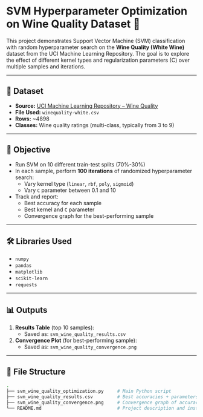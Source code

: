 # SVM Hyperparameter Optimization on Wine Quality Dataset 🍷

This project demonstrates Support Vector Machine (SVM) classification with random hyperparameter search on the **Wine Quality (White Wine)** dataset from the UCI Machine Learning Repository. The goal is to explore the effect of different kernel types and regularization parameters (C) over multiple samples and iterations.

---

## 📂 Dataset

- **Source:** [UCI Machine Learning Repository – Wine Quality](https://archive.ics.uci.edu/ml/datasets/wine+quality)
- **File Used:** `winequality-white.csv`
- **Rows:** ~4898
- **Classes:** Wine quality ratings (multi-class, typically from 3 to 9)

---

## 🧠 Objective

- Run SVM on 10 different train-test splits (70%-30%)
- In each sample, perform **100 iterations** of randomized hyperparameter search:
  - Vary kernel type (`linear`, `rbf`, `poly`, `sigmoid`)
  - Vary `C` parameter between 0.1 and 10
- Track and report:
  - Best accuracy for each sample
  - Best kernel and `C` parameter
  - Convergence graph for the best-performing sample

---

## 🛠️ Libraries Used

- `numpy`
- `pandas`
- `matplotlib`
- `scikit-learn`
- `requests`

---

## 📊 Outputs

1. **Results Table** (top 10 samples):
    - Saved as: `svm_wine_quality_results.csv`
2. **Convergence Plot** (for best-performing sample):
    - Saved as: `svm_wine_quality_convergence.png`

---

## 📁 File Structure

```bash
.
├── svm_wine_quality_optimization.py     # Main Python script
├── svm_wine_quality_results.csv         # Best accuracies + parameters for each sample
├── svm_wine_quality_convergence.png     # Convergence graph of accuracy over iterations
└── README.md                            # Project description and instructions
